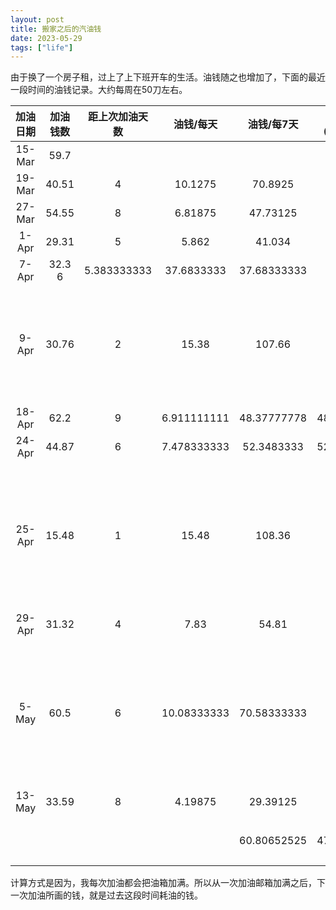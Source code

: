 ```yaml
---
layout: post
title: 搬家之后的汽油钱
date: 2023-05-29
tags: ["life"]
---
```


由于换了一个房子租，过上了上下班开车的生活。油钱随之也增加了，下面的最近一段时间的油钱记录。大约每周在50刀左右。

|加油日期|	加油钱数|	距上次加油天数|	油钱/每天|油钱/每7天|油钱/每7天（去掉3个值）|备注|
|:--:|:--:|:--:|:--:|:--:|:--:|:--:|
|15-Mar|	59.7|					
|19-Mar|	40.51|	4|	10.1275|	70.8925|	70.8925	
|27-Mar|	54.55	|8|	6.81875|	47.73125	|47.73125
|1-Apr	|29.31|	5	|5.862	|41.034	|41.034	
|7-Apr	|32.3	6	|5.383333333|	37.6833333|	37.68333333
|9-Apr	|30.76	|2|	15.38	|107.66		||4月9日 去看骆驼
|18-Apr|	62.2|	9	|6.911111111	|48.37777778	|48.37777778
|24-Apr	|44.87	|6	|7.478333333	|52.3483333|52.34833333|
25-Apr|	15.48	|1	|15.48	|108.36		||4月25日去的阳光海岸
|29-Apr|	31.32	|4	|7.83	|54.81	|54.81	
|5-May	|60.5	|6	|10.08333333	|70.58333333||5月1日去的黄金海岸
|13-May|	33.59	|8	|4.19875	|29.39125	|29.39125
|||				||60.80652525	|47.78355556|	平均值

计算方式是因为，我每次加油都会把油箱加满。所以从一次加油邮箱加满之后，下一次加油所画的钱，就是过去这段时间耗油的钱。